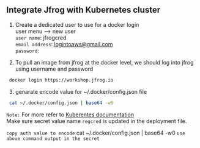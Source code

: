 ## Integrate Jfrog with Kubernetes cluster
  
1. Create a dedicated user to use for a docker login   
     user menu --> new user  
     `user name`: jfrogcred  
     `email address`: logintoaws@gmail.com  
     `password`: <passwrod>  

2. To pull an image from jfrog at the docker level, we should log into jfrog using username and password   
```sh 
 docker login https://workshop.jfrog.io
```

3. genarate encode value for ~/.docker/config.json file 
  ```sh 
   cat ~/.docker/config.json | base64 -w0
   ```
   
`Note:` For more refer to [Kuberentes documentation](https://kubernetes.io/docs/tasks/configure-pod-container/pull-image-private-registry/)  
Make sure secret value name `regcred` is updated in the deployment file.  

  `copy auth value to encode`
  cat ~/.docker/config.json | base64 -w0
  `use above command output in the secret`
```
